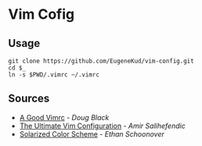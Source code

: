 # Vim Cofig

## Usage

```shell
git clone https://github.com/EugeneKud/vim-config.git
cd $_
ln -s $PWD/.vimrc ~/.vimrc
```
## Sources
- [A Good Vimrc](http://dougblack.io/words/a-good-vimrc.html) - *Doug Black*
- [The Ultimate Vim Configuration](http://amix.dk/vim/vimrc.html) - *Amir Salihefendic*
- [Solarized Color Scheme](http://ethanschoonover.com/solarized) - *Ethan Schoonover*
